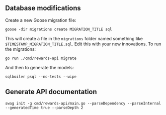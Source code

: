 ## Database modifications

Create a new Goose migration file:
```
goose -dir migrations create MIGRATION_TITLE sql
```
This will create a file in the `migrations` folder named something like `$TIMESTAMP_MIGRATION_TITLE.sql`. Edit this with your new innovations. To run the migrations:
```
go run ./cmd/rewards-api migrate
```
And then to generate the models:
```
sqlboiler psql --no-tests --wipe
```

## Generate API documentation

```
swag init -g cmd/rewards-api/main.go --parseDependency --parseInternal --generatedTime true --parseDepth 2
```
